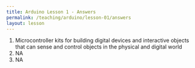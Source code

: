 ```yaml
---
title: Arduino Lesson 1 - Answers
permalink: /teaching/arduino/lesson-01/answers
layout: lesson
---
```


1. Microcontroller kits for building digital devices and interactive objects that can sense and control objects in the physical and digital world
1. NA
3. NA